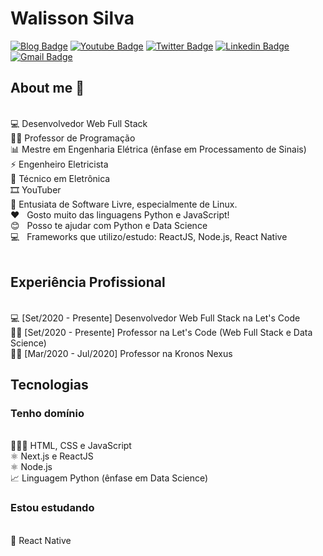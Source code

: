 # Walisson Silva

[![Blog Badge](https://img.shields.io/badge/Blog-walissonsilva.com-blue)](https://walissonsilva.com/blog)
[![Youtube Badge](https://img.shields.io/badge/-Youtube-FF0000?style=flat-square&labelColor=FF0000&logo=youtube&logoColor=white&link=https://youtube.com/c/walissonsilva)](https://youtube.com/c/walissonsilva)
[![Twitter Badge](https://img.shields.io/badge/-Twitter-1ca0f1?style=flat-square&labelColor=1ca0f1&logo=twitter&logoColor=white&link=https://twitter.com/walissonsilvaee)](https://twitter.com/walissonsilvaee)
[![Linkedin Badge](https://img.shields.io/badge/LinkedIn-WalissonSilva-blue?style=flat-square&logo=Linkedin&logoColor=white&link=https://www.linkedin.com/in/walissonsilva/)](https://www.linkedin.com/in/walissonsilva/) 
[![Gmail Badge](https://img.shields.io/badge/-walissonsilva10@gmail.com-c14438?style=flat-square&logo=Gmail&logoColor=white&link=mailto:walissonsilva10@gmail.com)](mailto:walissonsilva10@gmail.com)

## About me 👋
 <br/> 💻 Desenvolvedor Web Full Stack
 <br/> 👨‍🏫 Professor de Programação
 <br/> 📊 Mestre em Engenharia Elétrica (ênfase em Processamento de Sinais)
 <br/> ⚡ Engenheiro Eletricista
 <br/> 🔋 Técnico em Eletrônica
 <br/> 🎞️ YouTuber
 <br/> 🐧 Entusiata de Software Livre, especialmente de Linux.
 <br/> :heart: &nbsp; Gosto muito das linguagens Python e JavaScript!
 <br/> :blush: &nbsp; Posso te ajudar com Python e Data Science
 <br/> :computer: &nbsp; Frameworks que utilizo/estudo: ReactJS, Node.js, React Native 
 <br/>
 <br/>

## Experiência Profissional
 <br/> 💻 [Set/2020 - Presente] Desenvolvedor Web Full Stack na Let's Code
 <br/> 👨‍🏫 [Set/2020 - Presente] Professor na Let's Code (Web Full Stack e Data Science)
 <br/> 👨‍🏫 [Mar/2020 - Jul/2020] Professor na Kronos Nexus
 
## Tecnologias

### Tenho domínio

 <br/> 👨🏽‍💻 HTML, CSS e JavaScript
 <br/> ⚛️ Next.js e ReactJS
 <br/> ⚛️ Node.js
 <br/> 📈 Linguagem Python (ênfase em Data Science)

### Estou estudando

 <br/> 📱 React Native

